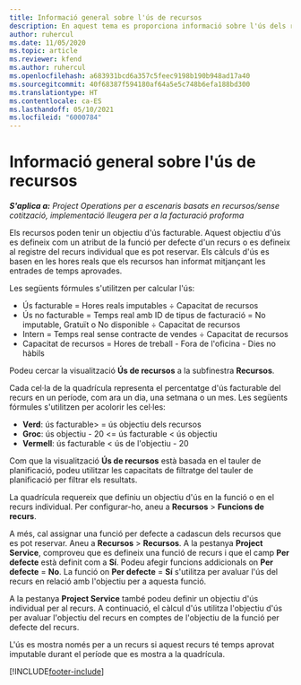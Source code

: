 ```yaml
---
title: Informació general sobre l'ús de recursos
description: En aquest tema es proporciona informació sobre l'ús dels recursos al Project Operations.
author: ruhercul
ms.date: 11/05/2020
ms.topic: article
ms.reviewer: kfend
ms.author: ruhercul
ms.openlocfilehash: a683931bcd6a357c5feec9198b190b948ad17a40
ms.sourcegitcommit: 40f68387f594180af64a5e5c748b6efa188bd300
ms.translationtype: HT
ms.contentlocale: ca-ES
ms.lasthandoff: 05/10/2021
ms.locfileid: "6000784"
---
```

# <a name="resource-utilization-overview"></a>Informació general sobre l'ús de recursos

_**S'aplica a:** Project Operations per a escenaris basats en recursos/sense cotització, implementació lleugera per a la facturació proforma_

Els recursos poden tenir un objectiu d'ús facturable. Aquest objectiu d'ús es defineix com un atribut de la funció per defecte d'un recurs o es defineix al registre del recurs individual que es pot reservar. Els càlculs d'ús es basen en les hores reals que els recursos han informat mitjançant les entrades de temps aprovades.

Les següents fórmules s'utilitzen per calcular l'ús:

  - Ús facturable = Hores reals imputables ÷ Capacitat de recursos
  - Ús no facturable = Temps real amb ID de tipus de facturació = No imputable, Gratuït o No disponible ÷ Capacitat de recursos
  - Intern = Temps real sense contracte de vendes ÷ Capacitat de recursos
  - Capacitat de recursos = Hores de treball - Fora de l'oficina - Dies no hàbils

Podeu cercar la visualització **Ús de recursos** a la subfinestra **Recursos**.

Cada cel·la de la quadrícula representa el percentatge d'ús facturable del recurs en un període, com ara un dia, una setmana o un mes. Les següents fórmules s'utilitzen per acolorir les cel·les:

  - **Verd**: ús facturable> = ús objectiu dels recursos
  - **Groc**: ús objectiu - 20 <= ús facturable < ús objectiu
  - **Vermell**: ús facturable < ús de l'objectiu - 20

Com que la visualització **Ús de recursos** està basada en el tauler de planificació, podeu utilitzar les capacitats de filtratge del tauler de planificació per filtrar els resultats.

La quadrícula requereix que definiu un objectiu d'ús en la funció o en el recurs individual. Per configurar-ho, aneu a **Recursos** > **Funcions de recurs**.

A més, cal assignar una funció per defecte a cadascun dels recursos que es pot reservar. Aneu a **Recursos** > **Recursos**. A la pestanya **Project Service**, comproveu que es defineix una funció de recurs i que el camp **Per defecte** està definit com a **Sí**. Podeu afegir funcions addicionals on **Per defecte** = **No**. La funció on **Per defecte** = **Sí** s'utilitza per avaluar l'ús del recurs en relació amb l'objectiu per a aquesta funció.

A la pestanya **Project Service** també podeu definir un objectiu d'ús individual per al recurs. A continuació, el càlcul d'ús utilitza l'objectiu d'ús per avaluar l'objectiu del recurs en comptes de l'objectiu de la funció per defecte del recurs.

L'ús es mostra només per a un recurs si aquest recurs té temps aprovat imputable durant el període que es mostra a la quadrícula.


[!INCLUDE[footer-include](../includes/footer-banner.md)]